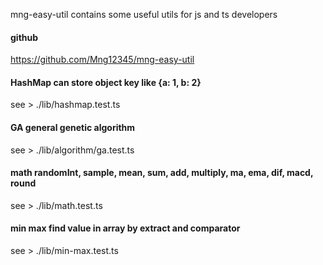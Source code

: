 mng-easy-util contains some useful utils for js and ts developers

#### github
https://github.com/Mng12345/mng-easy-util 

#### HashMap can store object key like {a: 1, b: 2}
see > ./lib/hashmap.test.ts

#### GA general genetic algorithm
see > ./lib/algorithm/ga.test.ts

#### math randomInt, sample, mean, sum, add, multiply, ma, ema, dif, macd, round
see > ./lib/math.test.ts

#### min max find value in array by extract and comparator
see > ./lib/min-max.test.ts

